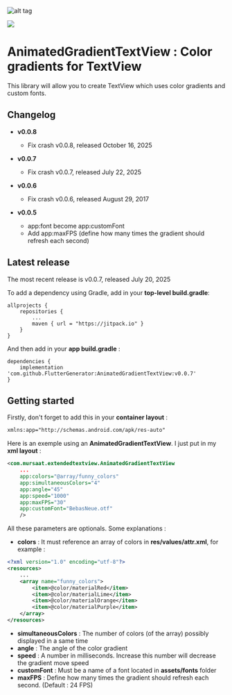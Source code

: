 ![alt tag](https://cloud.githubusercontent.com/assets/12541829/19215982/51424130-8dad-11e6-8a5f-e92652e4ce2b.gif)

[![](https://jitpack.io/v/FlutterGenerator/AnimatedGradientTextView.svg)](https://jitpack.io/#FlutterGenerator/AnimatedGradientTextView)

AnimatedGradientTextView : Color gradients for TextView
=======================================================

This library will allow you to create TextView which uses color gradients and custom fonts.

Changelog
---------

* **v0.0.8**
  * Fix crash v0.0.8, released October 16, 2025

* **v0.0.7**
  * Fix crash v0.0.7, released July 22, 2025

* **v0.0.6**
  * Fix crash v0.0.6, released August 29, 2017

* **v0.0.5**
  * app:font become app:customFont
  * Add app:maxFPS (define how many times the gradient should refresh each second)

Latest release
---------------

The most recent release is v0.0.7, released July 20, 2025

To add a dependency using Gradle, add in your **top-level build.gradle**:
```
allprojects {
	repositories {
		...
		maven { url = "https://jitpack.io" }
	}
}
```

And then add in your **app build.gradle** :
```
dependencies {
    implementation 'com.github.FlutterGenerator:AnimatedGradientTextView:v0.0.7'
}
```

Getting started
---------------
 
Firstly, don't forget to add this in your **container layout** :
```xml
xmlns:app="http://schemas.android.com/apk/res-auto"
```

Here is an exemple using an **AnimatedGradientTextView**. I just put in my **xml layout** :
```xml
<com.mursaat.extendedtextview.AnimatedGradientTextView
	...
	app:colors="@array/funny_colors"
	app:simultaneousColors="4"
	app:angle="45"
	app:speed="1000"
	app:maxFPS="30"
	app:customFont="BebasNeue.otf" 
	/>
```


All these parameters are optionals. Some explanations :
* **colors** : It must reference an array of colors in **res/values/attr.xml**, for example :
```xml
<?xml version="1.0" encoding="utf-8"?>
<resources>
	...
    <array name="funny_colors">
        <item>@color/materialRed</item>
        <item>@color/materialLime</item>
        <item>@color/materialOrange</item>
        <item>@color/materialPurple</item>
    </array>
</resources>
```

* **simultaneousColors** : The number of colors (of the array) possibly displayed in a same time
* **angle** : The angle of the color gradient
* **speed** : A number in milliseconds. Increase this number will decrease the gradient move speed
* **customFont** : Must be a name of a font located in **assets/fonts** folder
* **maxFPS** : Define how many times the gradient should refresh each second. (Default : 24 FPS)

